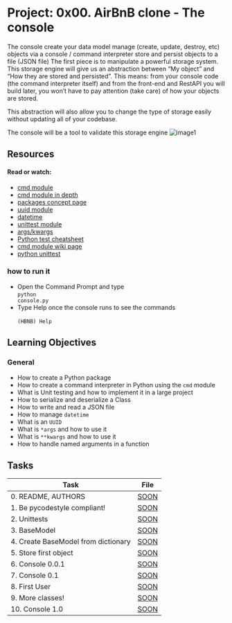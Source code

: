 # Project: 0x00. AirBnB clone - The console
The console
create your data model
manage (create, update, destroy, etc) objects via a console / command interpreter
store and persist objects to a file (JSON file)
The first piece is to manipulate a powerful storage system. This storage engine will give us an abstraction between “My object” and “How they are stored and persisted”. This means: from your console code (the command interpreter itself) and from the front-end and RestAPI you will build later, you won’t have to pay attention (take care) of how your objects are stored.


This abstraction will also allow you to change the type of storage easily without updating all of your codebase.

The console will be a tool to validate this storage engine
![image1](https://github.com/a3ela/AirBnB_clone/assets/117747814/6acc2078-274a-4854-822d-a8ce26c5463b)
## Resources

#### Read or watch:

* [cmd module](https://intranet.alxswe.com/rltoken/8ecCwE6veBmm3Nppw4hz5A)
* [cmd module in depth](https://intranet.alxswe.com/rltoken/uEy4RftSdKypoig9NFTvCg)
* [packages concept page]()
* [uuid module](https://intranet.alxswe.com/rltoken/KfL9TqwdI69W6ttG6gTPPQ)
* [datetime](https://intranet.alxswe.com/rltoken/1d8I3jSKgnYAtA1IZfEDpA)
* [unittest module](https://intranet.alxswe.com/rltoken/IlFiMB8UmqBG2CxA0AD3jA)
* [args/kwargs](https://intranet.alxswe.com/rltoken/C_a0EKbtvKdMcwIAuSIZng)
* [Python test cheatsheet](https://intranet.alxswe.com/rltoken/tgNVrKKzlWgS4dfl3mQklw)
* [cmd module wiki page](https://intranet.alxswe.com/rltoken/EvcaH9uTLlauxuw03WnkOQ)
* [python unittest](https://intranet.alxswe.com/rltoken/begh14KQA-3ov29KvD_HvA)
### how to run it
* Open the Command Prompt and type <br>
<code>python console.py</code>
* Type Help once the console runs to see the commands <br>
<code> (HBNB) Help </code>
## Learning Objectives

### General

* How to create a Python package
* How to create a command interpreter in Python using the <code>cmd</code> module
* What is Unit testing and how to implement it in a large project
* How to serialize and deserialize a Class
* How to write and read a JSON file
* How to manage <code>datetime</code>
* What is an <code>UUID</code>
* What is <code>*args</code> and how to use it
* What is <code>**kwargs</code> and how to use it
* How to handle named arguments in a function
  
## Tasks

| Task | File |
| ---- | ---- |
| 0. README, AUTHORS | [SOON](./) |
| 1. Be pycodestyle compliant! | [SOON](./) |
| 2. Unittests | [SOON](./) |
| 3. BaseModel | [SOON](./) |
| 4. Create BaseModel from dictionary | [SOON](./) |
| 5. Store first object | [SOON](./) |
| 6. Console 0.0.1 | [SOON](./) |
| 7. Console 0.1 | [SOON](./) |
| 8. First User | [SOON](./) |
| 9. More classes! | [SOON](./) |
| 10. Console 1.0 | [SOON](./) |

